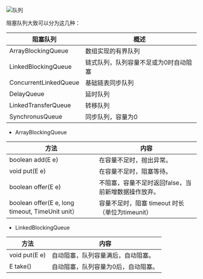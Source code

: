 







![队列](https://notes2021.oss-cn-beijing.aliyuncs.com/2021/%E9%98%9F%E5%88%97.png)





阻塞队列大致可以分为这几种：

| 阻塞队列              | 概述                                  |
| --------------------- | ------------------------------------- |
| ArrayBlockingQueue    | 数组实现的有界队列                    |
| LinkedBlockingQueue   | 链式队列，队列容量不足或为0时自动阻塞 |
| ConcurrentLinkedQueue | 基础链表同步队列                      |
| DelayQueue            | 延时队列                              |
| LinkedTransferQueue   | 转移队列                              |
| SynchronusQueue       | 同步队列，容量为0                     |

- ArrayBlockingQueue

| 方法                                             | 内容                                                |
| ------------------------------------------------ | --------------------------------------------------- |
| boolean add(E e)                                 | 在容量不足时，抛出异常。                            |
| void put(E e)                                    | 在容量不足时，阻塞等待。                            |
| boolean offer(E e)                               | 不阻塞，容量不足时返回false，当前新增数据操作放弃。 |
| boolean offer(E e, long timeout, TimeUnit unit） | 容量不足时，阻塞 timeout 时长（单位为timeunit）     |

- LinkedBlockingQueue

| 方法          | 内容                                |
| ------------- | ----------------------------------- |
| void put(E e) | 自动阻塞，队列容量满后，自动阻塞。  |
| E take()      | 自动阻塞，队列容量为0后，自动阻塞。 |









